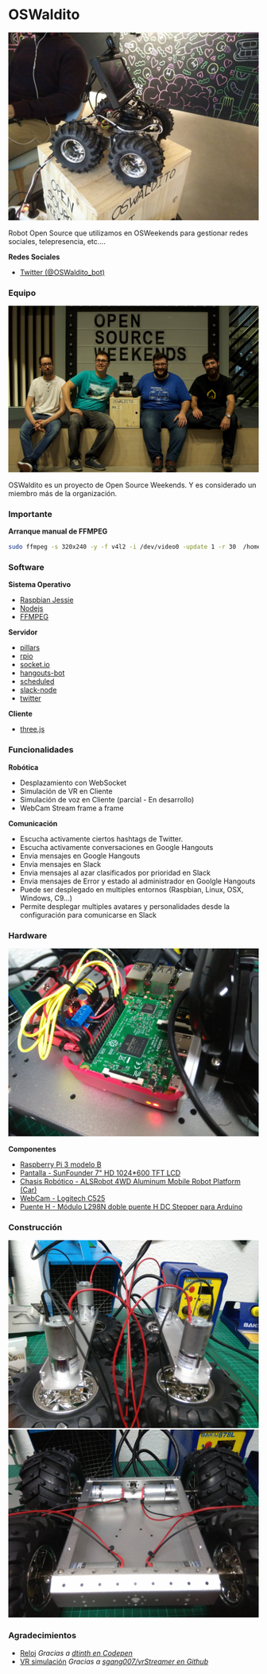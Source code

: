 # OSWaldito
![oswaldito-front](images/oswaldito-front.jpg)

Robot Open Source que utilizamos en OSWeekends para gestionar redes sociales, telepresencia, etc....

**Redes Sociales**
- [Twitter (@OSWaldito_bot)](https://twitter.com/oswalditobot)

### Equipo
![oswaldito-team](images/osweekends-team.jpg)

OSWaldito es un proyecto de Open Source Weekends. Y es considerado un miembro más de la organización.

### Importante

**Arranque manual de FFMPEG**

```bash
sudo ffmpeg -s 320x240 -y -f v4l2 -i /dev/video0 -update 1 -r 30  /home/pi/Desktop/oswaldito/public/cam.jpg
```


### Software

**Sistema Operativo**
- [Raspbian Jessie](https://www.raspberrypi.org/blog/raspbian-jessie-is-here/)
- [Nodejs](https://nodejs.org/)
- [FFMPEG](https://www.ffmpeg.org/)

**Servidor**
- [pillars](https://www.npmjs.com/package/pillars)
- [rpio](https://www.npmjs.com/package/rpio)
- [socket.io](https://www.npmjs.com/package/socket.io)
- [hangouts-bot](https://www.npmjs.com/package/hangouts-bot)
- [scheduled](https://www.npmjs.com/package/scheduled)
- [slack-node](https://www.npmjs.com/package/slack-node)
- [twitter](https://www.npmjs.com/package/twitter)


**Cliente**
- [three.js](https://threejs.org/)

### Funcionalidades

**Robótica**
- Desplazamiento con WebSocket
- Simulación de VR en Cliente
- Simulación de voz en Cliente (parcial - En desarrollo)
- WebCam Stream frame a frame

**Comunicación**
- Escucha activamente ciertos hashtags de Twitter.
- Escucha activamente conversaciones en Google Hangouts
- Envia mensajes en Google Hangouts
- Envia mensajes en Slack
- Envia mensajes al azar clasificados por prioridad en Slack
- Envia mensajes de Error y estado al administrador en Goolgle Hangouts
- Puede ser desplegado en multiples entornos (Raspbian, Linux, OSX, Windows, C9...)
- Permite desplegar multiples avatares y personalidades desde la configuración para comunicarse en Slack

### Hardware
![hardware](images/hardware.jpg)

**Componentes**
- [Raspberry Pi 3 modelo B](https://www.amazon.es/dp/B01CD5VC92)
- [Pantalla - SunFounder 7" HD 1024*600 TFT LCD](https://www.amazon.es/gp/product/B012ZRYDYY)
- [Chasis Robótico - ALSRobot 4WD Aluminum Mobile Robot Platform (Car)](https://www.amazon.com/ALSRobot-Aluminum-Mobile-Robot-Platform/dp/B00ME4FI2U/ref=pd_sbs_21_4?_encoding=UTF8&pd_rd_i=B00ME4FI2U&pd_rd_r=HDKE8MN2G3KJDYD8DKWG&pd_rd_w=w3u5s&pd_rd_wg=Sk1We&psc=1&refRID=HDKE8MN2G3KJDYD8DKWG)
- [WebCam - Logitech C525](https://www.amazon.es/Logitech-C525-Webcam-Micr%C3%B3fono-Negro/dp/B0050FBISI/ref=sr_1_5?s=computers&ie=UTF8&qid=1479673606&sr=1-5&keywords=webcam+logitech)
- [Puente H - Módulo L298N doble puente H DC Stepper para Arduino](https://www.amazon.es/gp/product/B00HNHUYSG)

### Construcción

![chasis-1](images/chasis-1.jpg)
![chasis-2](images/chasis-2.jpg)

### Agradecimientos

- [Reloj](public/clock.html) *Gracias a [dtinth en Codepen](http://codepen.io/dtinth/pen/tDihg)*
- [VR simulación](public/vr.html) *Gracias a [sgang007/vrStreamer en Github](https://github.com/sgang007/vrStreamer)*